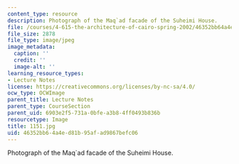 ```yaml
---
content_type: resource
description: Photograph of the Maq`ad facade of the Suheimi House.
file: /courses/4-615-the-architecture-of-cairo-spring-2002/46352bb64a4ed81b95afad9867befc06_1151.jpg
file_size: 2878
file_type: image/jpeg
image_metadata:
  caption: ''
  credit: ''
  image-alt: ''
learning_resource_types:
- Lecture Notes
license: https://creativecommons.org/licenses/by-nc-sa/4.0/
ocw_type: OCWImage
parent_title: Lecture Notes
parent_type: CourseSection
parent_uid: 6903e2f5-731a-0bfe-a3b8-4ff0493b836b
resourcetype: Image
title: 1151.jpg
uid: 46352bb6-4a4e-d81b-95af-ad9867befc06
---
```

Photograph of the Maq`ad facade of the Suheimi House.